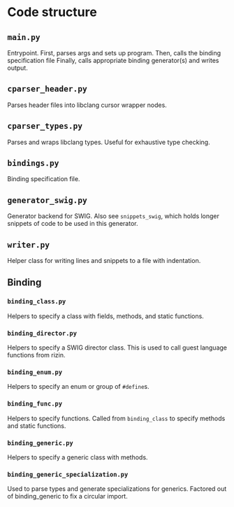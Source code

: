 # Code structure

## `main.py`
Entrypoint.
First, parses args and sets up program.
Then, calls the binding specification file
Finally, calls appropriate binding generator(s) and writes output.

## `cparser_header.py`
Parses header files into libclang cursor wrapper nodes.

## `cparser_types.py`
Parses and wraps libclang types.
Useful for exhaustive type checking.

## `bindings.py`
Binding specification file.

## `generator_swig.py`
Generator backend for SWIG.
Also see `snippets_swig`, which holds longer snippets of code to be used in this generator.

## `writer.py`
Helper class for writing lines and snippets to a file with indentation.

## Binding
### `binding_class.py`
Helpers to specify a class with fields, methods, and static functions.

### `binding_director.py`
Helpers to specify a SWIG director class.
This is used to call guest language functions from rizin.

### `binding_enum.py`
Helpers to specify an enum or group of `#define`s.

### `binding_func.py`
Helpers to specify functions.
Called from `binding_class` to specify methods and static functions.

### `binding_generic.py`
Helpers to specify a generic class with methods.

### `binding_generic_specialization.py`
Used to parse types and generate specializations for generics.
Factored out of binding_generic to fix a circular import.
